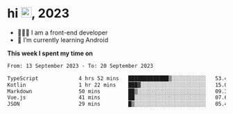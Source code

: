 <h1> hi <img src="https://raw.githubusercontent.com/blackcater/blackcater/main/images/Hi.gif" height="24" />, 2023 </h1>

- 🧑🏻‍💻 I am a front-end developer
- 🌱 I’m currently learning Android

**This week I spent my time on** 

<!--START_SECTION:waka-->

```txt
From: 13 September 2023 - To: 20 September 2023

TypeScript             4 hrs 52 mins   █████████████▒░░░░░░░░░░░   53.48 %
Kotlin                 1 hr 22 mins    ███▓░░░░░░░░░░░░░░░░░░░░░   15.02 %
Markdown               50 mins         ██▒░░░░░░░░░░░░░░░░░░░░░░   09.31 %
Vue.js                 41 mins         ██░░░░░░░░░░░░░░░░░░░░░░░   07.67 %
JSON                   29 mins         █▒░░░░░░░░░░░░░░░░░░░░░░░   05.45 %
```

<!--END_SECTION:waka-->
